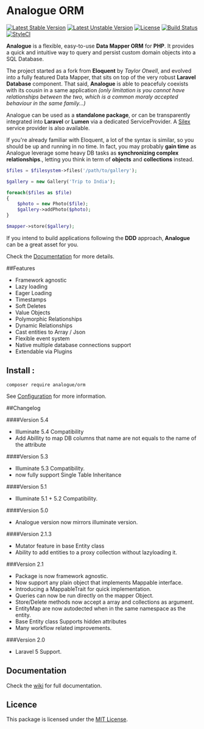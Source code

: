 # Analogue ORM 
[![Latest Stable Version](https://poser.pugx.org/analogue/orm/v/stable)](https://packagist.org/packages/analogue/orm)
[![Latest Unstable Version](https://poser.pugx.org/analogue/orm/v/unstable)](https://packagist.org/packages/analogue/orm)
[![License](https://poser.pugx.org/analogue/orm/license)](https://packagist.org/packages/analogue/orm)
[![Build Status](https://travis-ci.org/analogueorm/analogue.svg?branch=5.4)](https://travis-ci.org/analogueorm/analogue.svg?branch=5.4)
[![StyleCI](https://styleci.io/repos/27265369/shield?branch=5.4)](https://styleci.io/repos/27265369)

**Analogue** is a flexible, easy-to-use **Data Mapper ORM** for **PHP**. It provides a quick and intuitive way to query and persist custom domain objects into a SQL Database. 

The project started as a fork from **Eloquent** by *Taylor Otwell*, and evolved into a fully featured Data Mapper, that sits on top of the very robust **Laravel Database** component. That said, **Analogue** is able to peacefuly coexists with its cousin in a same application *(only limitation is you cannot have relationships between the two, which is a common moraly accepted behaviour in the same family...)*

Analogue can be used as a **standalone package**, or can be transparently integrated into **Laravel** or **Lumen** via a dedicated ServiceProvider. A [Silex](https://github.com/anthonysterling/silex-provider-analogue-orm) service provider is also available.

If you're already familiar with Eloquent, a lot of the syntax is similar, so you should be up and running in no time. In fact, you may probably **gain time** as Analogue leverage some heavy DB tasks as **synchronizing complex relationships**., letting you think in term of **objects** and **collections** instead.

```php
$files = $filesystem->files('/path/to/gallery');

$gallery = new Gallery('Trip to India');

foreach($files as $file)
{
    $photo = new Photo($file);
    $gallery->addPhoto($photo);
}

$mapper->store($gallery);

```

If you intend to build applications following the **DDD** approach, **Analogue** can be a great asset for you.

Check the [Documentation](https://github.com/analogueorm/analogue/wiki) for more details.

##Features

- Framework agnostic
- Lazy loading
- Eager Loading
- Timestamps
- Soft Deletes
- Value Objects
- Polymorphic Relationships
- Dynamic Relationships
- Cast entities to Array / Json
- Flexible event system
- Native multiple database connections support
- Extendable via Plugins

## Install :

```
composer require analogue/orm
```

See [Configuration](https://github.com/analogueorm/analogue/wiki/Installation) for more information.

##Changelog 

####Version 5.4
- Illuminate 5.4 Compatibility
- Add Abillity to map DB columns that name are not equals to the name of the attribute

####Version 5.3
- Illuminate 5.3 Compatibility. 
- now fully support Single Table Inheritance

####Version 5.1
- Illuminate 5.1 + 5.2 Compatibility. 

####Version 5.0
- Analogue version now mirrors illuminate version. 

####Version 2.1.3
- Mutator feature in base Entity class
- Ability to add entities to a proxy collection without lazyloading it.

###Version 2.1

- Package is now framework agnostic.
- Now support any plain object that implements Mappable interface.
- Introducing a MappableTrait for quick implementation. 
- Queries can now be run directly on the mapper Object. 
- Store/Delete methods now accept a array and collections as argument.
- EntityMap are now autodected when in the same namespace as the entity.
- Base Entity class Supports hidden attributes
- Many workflow related improvements.

###Version 2.0

- Laravel 5 Support.

## Documentation

Check the [wiki](https://github.com/analogueorm/analogue/wiki) for full documentation.

## Licence

This package is licensed under the [MIT License](http://opensource.org/licenses/MIT).

